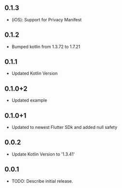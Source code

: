 ## 0.1.3

- (iOS): Support for Privacy Manifest

## 0.1.2

- Bumped kotlin from 1.3.72 to 1.7.21

## 0.1.1

- Updated Kotlin Version

## 0.1.0+2

- Updated example

## 0.1.0+1

- Updated to newest Flutter SDk and added null safety

## 0.0.2

- Update Kotlin Version to '1.3.41'

## 0.0.1

- TODO: Describe initial release.

